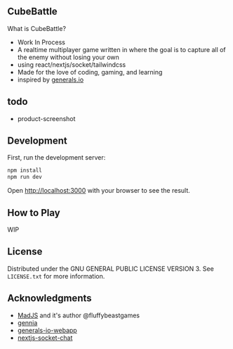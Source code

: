 ## CubeBattle

What is CubeBattle?
* Work In Process
* A realtime multiplayer game written in where the goal is to capture all of the enemy without losing your own
* using react/nextjs/socket/tailwindcss
* Made for the love of coding, gaming, and learning
* inspired by [generals.io](https://generals.io)
## todo
- product-screenshot
## Development

First, run the development server:

```bash
npm install
npm run dev
```

Open [http://localhost:3000](http://localhost:3000) with your browser to see the result.

## How to Play

WIP


## License

Distributed under the GNU GENERAL PUBLIC LICENSE VERSION 3. See `LICENSE.txt` for more information.

## Acknowledgments

* [MadJS](https://github.com/fluffybeastgames/MadJS/) and it's author @fluffybeastgames
* [gennia](https://github.com/GenniaApp/Gennia)
* [generals-io-webapp](https://github.com/dhyegocalota/generals-io-webapp)
* [nextjs-socket-chat](https://github.com/jglchen/nextjs-socket-chat)
